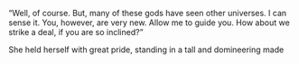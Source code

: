 “Well, of course. But, many of these gods have seen other universes. I can sense it. You, however, are very new. Allow me to guide you. How about we strike a deal, if you are so inclined?”

She held herself with great pride, standing in a tall and domineering made